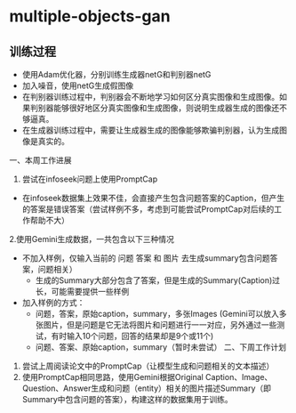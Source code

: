 # multiple-objects-gan
## 训练过程
* 使用Adam优化器，分别训练生成器netG和判别器netG
* 加入噪音，使用netG生成假图像
* 在判别器训练过程中，判别器会不断地学习如何区分真实图像和生成图像。如果判别器能够很好地区分真实图像和生成图像，则说明生成器生成的图像还不够逼真。
* 在生成器训练过程中，需要让生成器生成的图像能够欺骗判别器，认为生成图像是真实的。

一、本周工作进展

1. 尝试在infoseek问题上使用PromptCap

* 在infoseek数据集上效果不佳，会直接产生包含问题答案的Caption，但产生的答案是错误答案（尝试样例不多，考虑到可能尝试PromptCap对后续的工作帮助不大）

​2.使用Gemini生成数据，一共包含以下三种情况
* 不加入样例，仅输入当前的 问题 答案 和 图片 去生成summary包含问题答案，问题相关）
  - 生成的Summary大部分包含了答案，但是生成的Summary(Caption)过长，可能需要提供一些样例
* 加入样例的方式：
  - 问题，答案，原始caption，summary，多张Images (Gemini可以放入多张图片，但是问题是它无法将图片和问题进行一一对应，另外通过一些测试，有时输入10个问题，回答的结果却是9个或11个)
  - 问题、答案、原始caption，summary（暂时未尝试）
二、下周工作计划

1. 尝试上周阅读论文中的PromptCap（让模型生成和问题相关的文本描述）
2. 使用PromptCap相同思路，使用Gemini根据Original Caption、Image、Question、Answer生成和问题（entity）相关的图片描述Summary（即Summary中包含问题的答案），构建这样的数据集用于训练。
